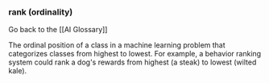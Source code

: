 ### rank (ordinality)

Go back to the [[AI Glossary]]


The ordinal position of a class in a machine learning problem that categorizes classes from highest to lowest. For example, a behavior ranking system could rank a dog's rewards from highest (a steak) to lowest (wilted kale).

